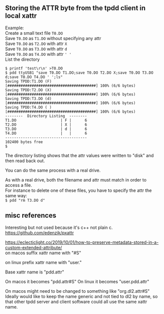 ## Storing the ATTR byte from the tpdd client in local xattr

Example:  
 Create a small text file `T0.DO`  
 Save `T0.DO` as `T1.DO` without specifying any attr  
 Save `T0.DO` as `T2.DO` with attr `X`  
 Save `T0.DO` as `T3.DO` with attr `d`  
 Save `T0.DO` as `T4.DO` with attr `' '`  
 List the directory

```
$ printf 'test\r\n' >T0.DO
$ pdd ttyUSB1 "save T0.DO T1.DO;save T0.DO T2.DO X;save T0.DO T3.DO d;save T0.DO T4.DO ' ';ls"
Saving TPDD:T1.DO (F)
[########################################] 100% (6/6 bytes)
Saving TPDD:T2.DO (X)
[########################################] 100% (6/6 bytes)
Saving TPDD:T3.DO (d)
[########################################] 100% (6/6 bytes)
Saving TPDD:T4.DO ( )
[########################################] 100% (6/6 bytes)
--------  Directory Listing  --------
T1.DO                    | F |      6
T2.DO                    | X |      6
T3.DO                    | d |      6
T4.DO                    |   |      6
-------------------------------------
102400 bytes free
$ 
```

The directory listing shows that the attr values were written to "disk" and then read back out.

You can do the same process with a real drive.

As with a real drive, both the filename and attr must match in order to access a file.  
For instance to delete one of these files, you have to specify the attr the same way:  
`$ pdd "rm T3.DO d"`


## misc references
Interesting but not used because it's c++ not plain c.
https://github.com/edenzik/pxattr


https://eclecticlight.co/2019/10/01/how-to-preserve-metadata-stored-in-a-custom-extended-attribute/  
on macos suffix xattr name with "#S"

on linux prefix xattr name with "user."

Base xattr name is "pdd.attr"

On macos it becomes "pdd.attr#S"
On linux it becomes "user.pdd.attr"

On macos might need to be changed to something like "org.dl2.attr#S"
Ideally would like to keep the name generic and not tied to dl2 by name, so that other tpdd server and client software could all use the same xattr name.

